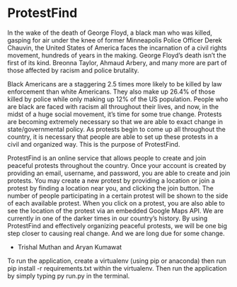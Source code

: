 # ProtestFind

In the wake of the death of George Floyd, a black man who was killed, gasping for air under the knee of former Minneapolis Police Officer Derek Chauvin, the United States of America faces the incarnation of a civil rights movement, hundreds of years in the making. George Floyd’s death isn’t the first of its kind. Breonna Taylor, Ahmaud Arbery, and many more are part of those affected by racism and police brutality.

Black Americans are a staggering 2.5 times more likely to be killed by law enforcement than white Americans. They also make up 26.4% of those killed by police while only making up 12% of the US population. People who are black are faced with racism all throughout their lives, and now, in the midst of a huge social movement, it’s time for some true change. Protests are becoming extremely necessary so that we are able to exact change in state/governmental policy. As protests begin to come up all throughout the country, it is necessary that people are able to set up these protests in a civil and organized way. This is the purpose of ProtestFind.

ProtestFind is an online service that allows people to create and join peaceful protests throughout the country. Once your account is created by providing an email, username, and password, you are able to create and join protests. You may create a new protest by providing a location or join a protest by finding a location near you, and clicking the join button. The number of people participating in a certain protest will be shown to the side of each available protest. When you click on a protest, you are also able to see the location of the protest via an embedded Google Maps API. We are currently in one of the darker times in our country’s history. By using ProtestFind and effectively organizing peaceful protests, we will be one big step closer to causing real change. And we are long due for some change.

- Trishal Muthan and Aryan Kumawat

To run the application, create a virtualenv (using pip or anaconda) then run pip install -r requirements.txt within the virtualenv. Then run the application by simply typing py run.py in the terminal.
